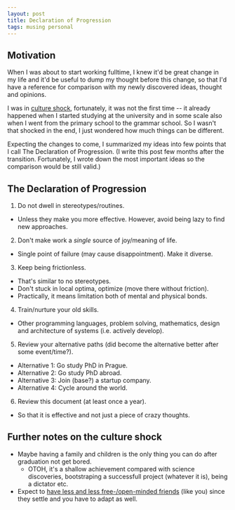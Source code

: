 ```yaml
---
layout: post
title: Declaration of Progression
tags: musing personal
---
```


## Motivation

When I was about to start working fulltime, I knew it'd be great change in my
life and it'd be useful to dump my thought before this change, so that I'd have
a reference for comparison with my newly discovered ideas, thought and
opinions.

I was in [culture shock][1], fortunately, it was not the first time -- it
already happened when I started studying at the university and in some scale
also when I went from the primary school to the grammar school.
So I wasn't that shocked in the end, I just wondered how much things can be
different.

Expecting the changes to come, I summarized my ideas into few points that I
call The Declaration of Progression. (I write this post few months after the
transition. Fortunately, I wrote down the most important ideas so the
comparison would be still valid.)

[1]: https://en.wikipedia.org/wiki/Culture_shock

## The Declaration of Progression

  1. Do not dwell in stereotypes/routines.
   * Unless they make you more effective. However, avoid being lazy to find new
     approaches.
  2. Don't make work a *single* source of joy/meaning of life.
   * Single point of failure (may cause disappointment). Make it diverse.
  3. Keep being frictionless.
   * That's similar to no stereotypes.
   * Don't stuck in local optima, optimize (move there without friction).
   * Practically, it means limitation both of mental and physical bonds.
  4. Train/nurture your old skills.
   * Other programming languages, problem solving, mathematics, design and
     architecture of systems (i.e. actively develop).
  5. Review your alternative paths (did become the alternative better after
     some event/time?).
   * Alternative 1: Go study PhD in Prague.
   * Alternative 2: Go study PhD abroad.
   * Alternative 3: Join (base?) a startup company.
   * Alternative 4: Cycle around the world.
  6. Review this document (at least once a year).
   * So that it is effective and not just a piece of crazy thoughts.

## Further notes on the culture shock

  * Maybe having a family and children is the only thing you can do after
    graduation not get bored.
    * OTOH, it's a shallow achievement compared with science discoveries,
      bootstraping a successfull project (whatever it is), being a dictator
      etc.
  * Expect to [have less and less free-/open-minded friends][2] (like you) since they settle and
    you have to adapt as well.

[2]: http://www.theatlantic.com/health/archive/2015/10/how-friendships-change-over-time-in-adulthood/411466/

